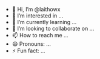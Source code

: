 - 👋 Hi, I’m @laithowx
- 👀 I’m interested in ...
- 🌱 I’m currently learning ...
- 💞️ I’m looking to collaborate on ...
- 📫 How to reach me ...
- 😄 Pronouns: ...
- ⚡ Fun fact: ...

<!---
laithowx/laithowx is a ✨ special ✨ repository because its `README.md` (this file) appears on your GitHub profile.
You can click the Preview link to take a look at your changes.
--->
